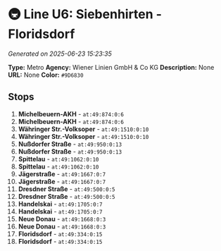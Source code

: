 # 🚇 Line U6: Siebenhirten - Floridsdorf

*Generated on 2025-06-23 15:23:35*

**Type:** Metro
**Agency:** Wiener Linien GmbH & Co KG
**Description:** None
**URL:** None
**Color:** `#9D6830`

## Stops

1. **Michelbeuern-AKH** - `at:49:874:0:6`
2. **Michelbeuern-AKH** - `at:49:874:0:6`
3. **Währinger Str.-Volksoper** - `at:49:1510:0:10`
4. **Währinger Str.-Volksoper** - `at:49:1510:0:10`
5. **Nußdorfer Straße** - `at:49:950:0:13`
6. **Nußdorfer Straße** - `at:49:950:0:13`
7. **Spittelau** - `at:49:1062:0:10`
8. **Spittelau** - `at:49:1062:0:10`
9. **Jägerstraße** - `at:49:1667:0:7`
10. **Jägerstraße** - `at:49:1667:0:7`
11. **Dresdner Straße** - `at:49:500:0:5`
12. **Dresdner Straße** - `at:49:500:0:5`
13. **Handelskai** - `at:49:1705:0:7`
14. **Handelskai** - `at:49:1705:0:7`
15. **Neue Donau** - `at:49:1668:0:3`
16. **Neue Donau** - `at:49:1668:0:3`
17. **Floridsdorf** - `at:49:334:0:15`
18. **Floridsdorf** - `at:49:334:0:15`